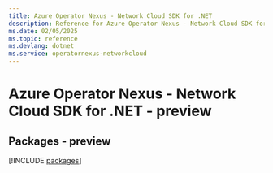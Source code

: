 ```yaml
---
title: Azure Operator Nexus - Network Cloud SDK for .NET
description: Reference for Azure Operator Nexus - Network Cloud SDK for .NET
ms.date: 02/05/2025
ms.topic: reference
ms.devlang: dotnet
ms.service: operatornexus-networkcloud
---
```

# Azure Operator Nexus - Network Cloud SDK for .NET - preview
## Packages - preview
[!INCLUDE [packages](operator-nexus---network-cloud-index.md)]